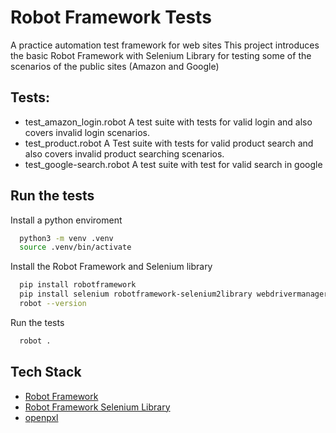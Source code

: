 # Robot Framework Tests

A practice automation test framework for web sites
This project introduces the basic Robot Framework with Selenium Library for testing some of the scenarios of the public sites (Amazon and Google)


## Tests:
* test_amazon_login.robot
A test suite with tests for valid login and also covers invalid login scenarios.
* test_product.robot
A Test suite with tests for valid product search and also covers invalid product searching scenarios.
* test_google-search.robot
A test suite with test for valid search in google

## Run the tests
Install a python enviroment
```bash
  python3 -m venv .venv
  source .venv/bin/activate
```

Install the Robot Framework and Selenium library
```bash
  pip install robotframework
  pip install selenium robotframework-selenium2library webdrivermanager openpyxl
  robot --version
```
Run the tests
```bash
  robot .
```
## Tech Stack
* [Robot Framework](https://robotframework.org/)
* [Robot Framework Selenium Library](https://robotframework.org/SeleniumLibrary/SeleniumLibrary.html)
* [openpxl](https://openpyxl.readthedocs.io/en/stable/)